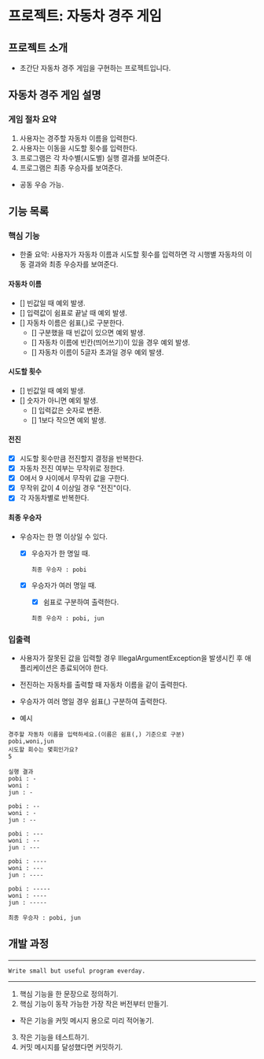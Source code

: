 # 프로젝트: 자동차 경주 게임

## 프로젝트 소개
- 초간단 자동차 경주 게임을 구현하는 프로젝트입니다.

## 자동차 경주 게임 설명

### 게임 절차 요약
1. 사용자는 경주할 자동차 이름을 입력한다.
2. 사용자는 이동을 시도할 횟수를 입력한다.
3. 프로그램은 각 차수별(시도별) 실행 결과를 보여준다.
4. 프로그램은 최종 우승자를 보여준다.
  - 공동 우승 가능.


## 기능 목록

### 핵심 기능

- 한줄 요약: 사용자가 자동차 이름과 시도할 횟수를 입력하면 각 시행별 자동차의 이동 결과와 최종 우승자를 보여준다.

#### 자동차 이름
- [] 빈값일 때 예외 발생.
- [] 입력값이 쉼표로 끝날 때 예외 발생.
- [] 자동차 이름은 쉼표(,)로 구분한다.
    - [] 구분했을 때 빈값이 있으면 예외 발생.
    - [] 자동차 이름에 빈칸(띄어쓰기)이 있을 경우 예외 발생.
    - [] 자동차 이름이 5글자 초과일 경우 예외 발생.

#### 시도할 횟수
- [] 빈값일 때 예외 발생.
- [] 숫자가 아니면 예외 발생.
  - [] 입력값은 숫자로 변환.
  - [] 1보다 작으면 예외 발생.

#### 전진

- [x] 시도할 횟수만큼 전진할지 결정을 반복한다.
- [x] 자동차 전진 여부는 무작위로 정한다.
- [x] 0에서 9 사이에서 무작위 값을 구한다.
- [x] 무작위 값이 4 이상일 경우 "전진"이다.
- [x] 각 자동차별로 반복한다.

#### 최종 우승자

- 우승자는 한 명 이상일 수 있다.
  - [x] 우승자가 한 명일 때.

    ```
    최종 우승자 : pobi
    ```

  - [x] 우승자가 여러 명일 때.
    - [x] 쉼표로 구분하여 출력한다.

    ```
    최종 우승자 : pobi, jun
    ```

### 입출력

- 사용자가 잘못된 값을 입력할 경우 IllegalArgumentException을 발생시킨 후 애플리케이션은 종료되어야 한다.
- 전진하는 자동차를 출력할 때 자동차 이름을 같이 출력한다.
- 우승자가 여러 명일 경우 쉼표(,) 구분하여 출력한다.

- 예시

```
경주할 자동차 이름을 입력하세요.(이름은 쉼표(,) 기준으로 구분)
pobi,woni,jun
시도할 회수는 몇회인가요?
5

실행 결과
pobi : -
woni : 
jun : -

pobi : --
woni : -
jun : --

pobi : ---
woni : --
jun : ---

pobi : ----
woni : ---
jun : ----

pobi : -----
woni : ----
jun : -----

최종 우승자 : pobi, jun
```


## 개발 과정

#### <Programming process>

---
    Write small but useful program everday.
---

1. 핵심 기능을 한 문장으로 정의하기.
2. 핵심 기능이 동작 가능한 가장 작은 버전부터 만들기.
- 작은 기능을 커밋 메시지 용으로 미리 적어놓기.
3. 작은 기능을 테스트하기.
4. 커밋 메시지를 달성했다면 커밋하기.